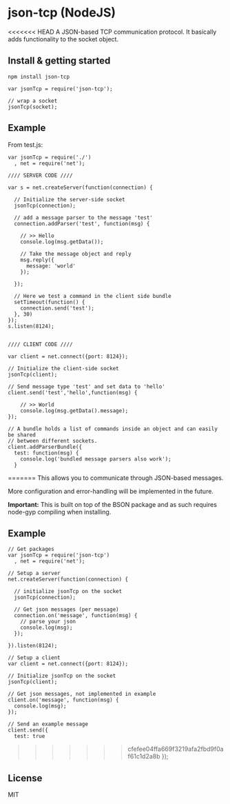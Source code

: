 # json-tcp (NodeJS)

<<<<<<< HEAD
A JSON-based TCP communication protocol. It basically adds functionality to the
socket object.

## Install & getting started

    npm install json-tcp

    var jsonTcp = require('json-tcp');

    // wrap a socket
    jsonTcp(socket);

## Example

From test.js:

    var jsonTcp = require('./')
      , net = require('net');

    //// SERVER CODE ////

    var s = net.createServer(function(connection) {

      // Initialize the server-side socket
      jsonTcp(connection);

      // add a message parser to the message 'test'
      connection.addParser('test', function(msg) {

        // >> Hello
        console.log(msg.getData());

        // Take the message object and reply
        msg.reply({
          message: 'world'
        });

      });

      // Here we test a command in the client side bundle
      setTimeout(function() {
        connection.send('test');
      }, 30)
    });
    s.listen(8124);


    //// CLIENT CODE ////

    var client = net.connect({port: 8124});

    // Initialize the client-side socket
    jsonTcp(client);

    // Send message type 'test' and set data to 'hello'
    client.send('test','hello',function(msg) {

        // >> World
        console.log(msg.getData().message);
    });

    // A bundle holds a list of commands inside an object and can easily be shared
    // between different sockets.
    client.addParserBundle({
      test: function(msg) {
        console.log('bundled message parsers also work');
      }
=======
This allows you to communicate through JSON-based messages.

More configuration and error-handling will be implemented in the future.

**Important:** This is built on top of the BSON package and as such requires
node-gyp compiling when installing.

## Example

    // Get packages
    var jsonTcp = require('json-tcp')
      , net = require('net');

    // Setup a server
    net.createServer(function(connection) {

      // initialize jsonTcp on the socket
      jsonTcp(connection);

      // Get json messages (per message)
      connection.on('message', function(msg) {
        // parse your json
        console.log(msg);
      });

    }).listen(8124);

    // Setup a client
    var client = net.connect({port: 8124});

    // Initialize jsonTcp on the socket
    jsonTcp(client);

    // Get json messages, not implemented in example
    client.on('message', function(msg) {
      console.log(msg);
    });

    // Send an example message
    client.send({
      test: true
>>>>>>> cfefee04ffa669f3219afa2fbd9f0af61c1d2a8b
    });

## License

MIT

